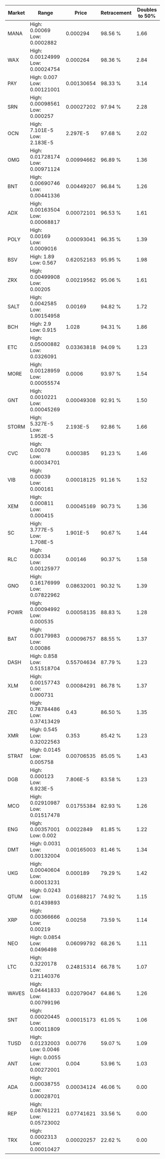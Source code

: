 | Market | Range | Price| Retracement | Doubles to 50% |
| --- | --- | --- | --- | --- |
| MANA | High: 0.00069<br />Low: 0.0002882 | 0.000294 | 98.56 % | 1.66 |
| WAX | High: 0.00124999<br />Low: 0.00024754 | 0.000264 | 98.36 % | 2.84 |
| PAY | High: 0.007<br />Low: 0.00121001 | 0.00130654 | 98.33 % | 3.14 |
| SRN | High: 0.00098561<br />Low: 0.000257 | 0.00027202 | 97.94 % | 2.28 |
| OCN | High: 7.101E-5<br />Low: 2.183E-5 | 2.297E-5 | 97.68 % | 2.02 |
| OMG | High: 0.01728174<br />Low: 0.00971124 | 0.00994662 | 96.89 % | 1.36 |
| BNT | High: 0.00690746<br />Low: 0.00441336 | 0.00449207 | 96.84 % | 1.26 |
| ADX | High: 0.00163504<br />Low: 0.00068817 | 0.00072101 | 96.53 % | 1.61 |
| POLY | High: 0.00169<br />Low: 0.0009016 | 0.00093041 | 96.35 % | 1.39 |
| BSV | High: 1.89<br />Low: 0.567 | 0.62052163 | 95.95 % | 1.98 |
| ZRX | High: 0.00499908<br />Low: 0.00205 | 0.00219562 | 95.06 % | 1.61 |
| SALT | High: 0.0042585<br />Low: 0.00154958 | 0.00169 | 94.82 % | 1.72 |
| BCH | High: 2.9<br />Low: 0.915 | 1.028 | 94.31 % | 1.86 |
| ETC | High: 0.05000882<br />Low: 0.0326091 | 0.03363818 | 94.09 % | 1.23 |
| MORE | High: 0.00128959<br />Low: 0.00055574 | 0.0006 | 93.97 % | 1.54 |
| GNT | High: 0.0010221<br />Low: 0.00045269 | 0.00049308 | 92.91 % | 1.50 |
| STORM | High: 5.327E-5<br />Low: 1.952E-5 | 2.193E-5 | 92.86 % | 1.66 |
| CVC | High: 0.00078<br />Low: 0.00034701 | 0.000385 | 91.23 % | 1.46 |
| VIB | High: 0.00039<br />Low: 0.000161 | 0.00018125 | 91.16 % | 1.52 |
| XEM | High: 0.000811<br />Low: 0.000415 | 0.00045169 | 90.73 % | 1.36 |
| SC | High: 3.777E-5<br />Low: 1.708E-5 | 1.901E-5 | 90.67 % | 1.44 |
| RLC | High: 0.00334<br />Low: 0.00125977 | 0.00146 | 90.37 % | 1.58 |
| GNO | High: 0.16176999<br />Low: 0.07822962 | 0.08632001 | 90.32 % | 1.39 |
| POWR | High: 0.00094992<br />Low: 0.000535 | 0.00058135 | 88.83 % | 1.28 |
| BAT | High: 0.00179983<br />Low: 0.00086 | 0.00096757 | 88.55 % | 1.37 |
| DASH | High: 0.858<br />Low: 0.51518704 | 0.55704634 | 87.79 % | 1.23 |
| XLM | High: 0.00157743<br />Low: 0.000731 | 0.00084291 | 86.78 % | 1.37 |
| ZEC | High: 0.78784486<br />Low: 0.37413429 | 0.43 | 86.50 % | 1.35 |
| XMR | High: 0.545<br />Low: 0.32022563 | 0.353 | 85.42 % | 1.23 |
| STRAT | High: 0.0145<br />Low: 0.005758 | 0.00706535 | 85.05 % | 1.43 |
| DGB | High: 0.000123<br />Low: 6.923E-5 | 7.806E-5 | 83.58 % | 1.23 |
| MCO | High: 0.02910987<br />Low: 0.01517478 | 0.01755384 | 82.93 % | 1.26 |
| ENG | High: 0.00357001<br />Low: 0.002 | 0.0022849 | 81.85 % | 1.22 |
| DMT | High: 0.0031<br />Low: 0.00132004 | 0.00165003 | 81.46 % | 1.34 |
| UKG | High: 0.00040604<br />Low: 0.00013231 | 0.000189 | 79.29 % | 1.42 |
| QTUM | High: 0.0243<br />Low: 0.01439893 | 0.01688217 | 74.92 % | 1.15 |
| XRP | High: 0.00366666<br />Low: 0.00219 | 0.00258 | 73.59 % | 1.14 |
| NEO | High: 0.0854<br />Low: 0.0496498 | 0.06099792 | 68.26 % | 1.11 |
| LTC | High: 0.3220178<br />Low: 0.21140376 | 0.24815314 | 66.78 % | 1.07 |
| WAVES | High: 0.04441833<br />Low: 0.00799196 | 0.02079047 | 64.86 % | 1.26 |
| SNT | High: 0.00020445<br />Low: 0.00011809 | 0.00015173 | 61.05 % | 1.06 |
| TUSD | High: 0.01232003<br />Low: 0.0046 | 0.00776 | 59.07 % | 1.09 |
| ANT | High: 0.0055<br />Low: 0.00272001 | 0.004 | 53.96 % | 1.03 |
| ADA | High: 0.00038755<br />Low: 0.00028701 | 0.00034124 | 46.06 % | 0.00 |
| REP | High: 0.08761221<br />Low: 0.05723002 | 0.07741621 | 33.56 % | 0.00 |
| TRX | High: 0.0002313<br />Low: 0.00010427 | 0.00020257 | 22.62 % | 0.00 |
